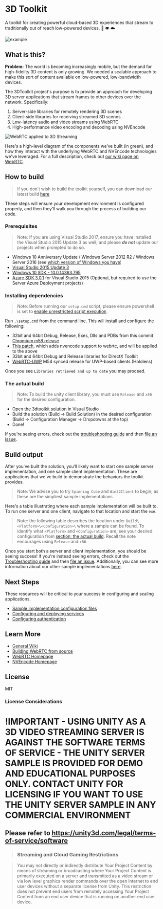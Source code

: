 # 3D Toolkit

A toolkit for creating powerful cloud-based 3D experiences that stream to traditionally out of reach low-powered devices. :muscle: :eye: :cloud:

![example](./3dstreamclientserver.gif)

## What is this?

**Problem:** The world is becoming increasingly mobile, but the demand for high-fidelity 3D content is only growing. We needed a scalable approach to make this sort of content available on low-powered, low-bandwidth devices.

The 3DToolkit project's purpose is to provide an approach for developing 3D server applications that stream frames to other devices over the network. Specifically:

1. Server-side libraries for remotely rendering 3D scenes
2. Client-side libraries for receiving streamed 3D scenes
3. Low-latency audio and video streams using WebRTC
4. High-performance video encoding and decoding using NVEncode

![WebRTC applied to 3D Streaming](http://avevawebrtc.azurewebsites.net/images//WebRTCStreaming.png)
<!---  (![high level architecture](./readme_data/hl-arch.png))--->

Here's a high-level diagram of the components we've built (in green), and how they interact with the underlying WebRTC and NVEncode technologies we've leveraged. For a full description, check out [our wiki page on WebRTC](https://github.com/CatalystCode/3dtoolkit/wiki/What-is-3DToolkit#webrtc-httpwebrtcorg). 

## How to build

> If you don't wish to build the toolkit yourself, you can download our latest build [here](https://github.com/CatalystCode/3dtoolkit/releases/latest).

These steps will ensure your development environment is configured properly, and then they'll walk you through the process of building our code.

### Prerequisites 

> Note: If you are using Visual Studio 2017, ensure you have installed the Visual Studio 2015 Update 3 as well, and please **_do not_** update our projects when prompted to do so.

+ Windows 10 Anniversary Update / Windows Server 2012 R2 / Windows Server 2016 (see [which version of Windows you have](https://binged.it/2xgQqRI)) 
+ [Visual Studio 2015 Update 3](https://www.visualstudio.com/en-us/news/releasenotes/vs2015-update3-vs)
+ [Windows 10 SDK - 10.0.14393.795](https://developer.microsoft.com/en-us/windows/downloads/sdk-archive)
+ [Azure SDK 3.0.1](https://www.microsoft.com/web/handlers/webpi.ashx/getinstaller/VWDOrVs2015AzurePack.appids) for Visual Studio 2015 (Optional, but required to use the Server Azure Deployment projects)

### Installing dependencies

> Note: Before running our `setup.cmd` script, please ensure powershell is set to [enable unrestricted script execution](https://docs.microsoft.com/en-us/powershell/module/microsoft.powershell.core/about/about_execution_policies?view=powershell-5.1&viewFallbackFrom=powershell-Microsoft.PowerShell.Core).

Run `.\setup.cmd` from the command line. This will install and configure the following:

+ 32bit and 64bit Debug, Release, Exes, Dlls and PDBs from this commit [Chromium m58 release](https://chromium.googlesource.com/chromium/src/+/2b7c19d3)
+ [This patch](.\WebRTCLibs\nvencoder.patch), which adds nvencode support to webrtc, and will be applied to the above
+ 32bit and 64bit Debug and Release libraries for DirectX Toolkit
+ [WebRTC-UWP](https://github.com/webrtc-uwp/webrtc-uwp-sdk) M54 synced release for UWP-based clients (Hololens)

Once you see `Libraries retrieved and up to date` you may proceed.

### The actual build

> Note: To build the unity client library, you must use `Release` and `x86` for the desired configuration.

+ Open [the 3dtoolkit solution](./3DStreamingToolKit.sln) in Visual Studio
+ Build the solution (Build -> Build Solution) in the desired configuration (Build -> Configuration Manager -> Dropdowns at the top)
+ Done!

If you're seeing errors, check out the [troubleshooting guide](https://github.com/CatalystCode/3dtoolkit/wiki/FAQ) and then [file an issue](https://github.com/catalystcode/3dtoolkit/issues/new).

## Build output

After you've built the solution, you'll likely want to start one sample server implementation, and one sample client implementation. These are applications that we've build to demonstrate the behaviors the toolkit provides.

> Note: We advise you to try `Spinning Cube` and `Win32Client` to begin, as these are the simpliest sample implementations.

Here's a table illustrating where each sample implementation will be built to. To run one server and one client, navigate to that location and start the `exe`.

> Note: the following table describes the location under `Build\<Platform>\<Configuration>\` where a sample can be found. To identify what `<Platform>` and `<Configuration>` are, see your desired configuration from [section: the actual build](#the-actual-build). Recall the note encourages using  `Release` and `x86`.

Once you start both a server and client implementation, you should be seeing success! If you're instead seeing errors, check out the [Troubleshooting guide](https://github.com/CatalystCode/3dtoolkit/wiki/FAQ) and then [file an issue](https://github.com/catalystcode/3dtoolkit/issues/new). Additionally, you can see more information about our other sample implementations [here](https://github.com/CatalystCode/3dtoolkit/wiki/Feature-matrices).

## Next Steps

These resources will be critical to your success in configuring and scaling applications.

+ [Sample implementation configuration files](https://github.com/CatalystCode/3dtoolkit/wiki/JSON-Config-Files)
+ [Configuring and deploying services](https://github.com/CatalystCode/3dtoolkit/wiki#services-setup)
+ [Configuring authentication](https://github.com/CatalystCode/3dtoolkit/wiki/Configuring-authentication)

## Learn More

+ [General Wiki](https://github.com/CatalystCode/3dtoolkit/wiki)
+ [Building WebRTC from source](https://github.com/CatalystCode/3dtoolkit/wiki/Building-WebRTC-from-source)
+ [WebRTC Homepage](https://webrtc.org/)
+ [NVEncode Homepage](https://developer.nvidia.com/nvidia-video-codec-sdk)

## License

MIT

### License Considerations

# !IMPORTANT - USING UNITY AS A 3D VIDEO STREAMING SERVER IS AGAINST THE SOFTWARE TERMS OF SERVICE - THE UNITY SERVER SAMPLE IS PROVIDED FOR DEMO AND EDUCATIONAL PURPOSES ONLY.  CONTACT UNITY FOR LICENSING IF YOU WANT TO USE THE UNITY SERVER SAMPLE IN ANY COMMERCIAL ENVIRONMENT

## Please refer to https://unity3d.com/legal/terms-of-service/software 

> ### Streaming and Cloud Gaming Restrictions

> You may not directly or indirectly distribute Your Project Content by means of streaming or broadcasting where Your Project Content is primarily executed on a server and transmitted as a video stream or via low level graphics render commands over the open Internet to end user devices without a separate license from Unity. This restriction does not prevent end users from remotely accessing Your Project Content from an end user device that is running on another end user device.
